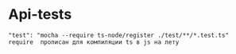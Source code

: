 # Api-tests
 
    "test": "mocha --require ts-node/register ./test/**/*.test.ts"  require  прописан для компиляции ts в js на лету